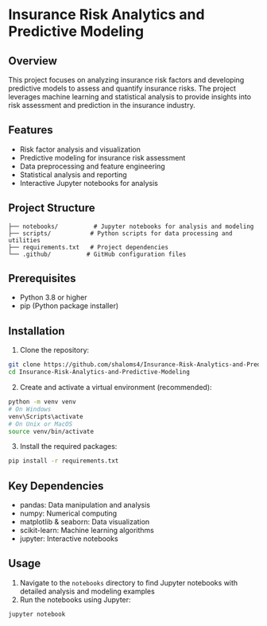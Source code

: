 # Insurance Risk Analytics and Predictive Modeling

## Overview
This project focuses on analyzing insurance risk factors and developing predictive models to assess and quantify insurance risks. The project leverages machine learning and statistical analysis to provide insights into risk assessment and prediction in the insurance industry.

## Features
- Risk factor analysis and visualization
- Predictive modeling for insurance risk assessment
- Data preprocessing and feature engineering
- Statistical analysis and reporting
- Interactive Jupyter notebooks for analysis

## Project Structure
```
├── notebooks/          # Jupyter notebooks for analysis and modeling
├── scripts/           # Python scripts for data processing and utilities
├── requirements.txt   # Project dependencies
└── .github/          # GitHub configuration files
```

## Prerequisites
- Python 3.8 or higher
- pip (Python package installer)

## Installation

1. Clone the repository:
```bash
git clone https://github.com/shaloms4/Insurance-Risk-Analytics-and-Predictive-Modeling
cd Insurance-Risk-Analytics-and-Predictive-Modeling
```

2. Create and activate a virtual environment (recommended):
```bash
python -m venv venv
# On Windows
venv\Scripts\activate
# On Unix or MacOS
source venv/bin/activate
```

3. Install the required packages:
```bash
pip install -r requirements.txt
```

## Key Dependencies
- pandas: Data manipulation and analysis
- numpy: Numerical computing
- matplotlib & seaborn: Data visualization
- scikit-learn: Machine learning algorithms
- jupyter: Interactive notebooks

## Usage
1. Navigate to the `notebooks` directory to find Jupyter notebooks with detailed analysis and modeling examples
2. Run the notebooks using Jupyter:
```bash
jupyter notebook
```